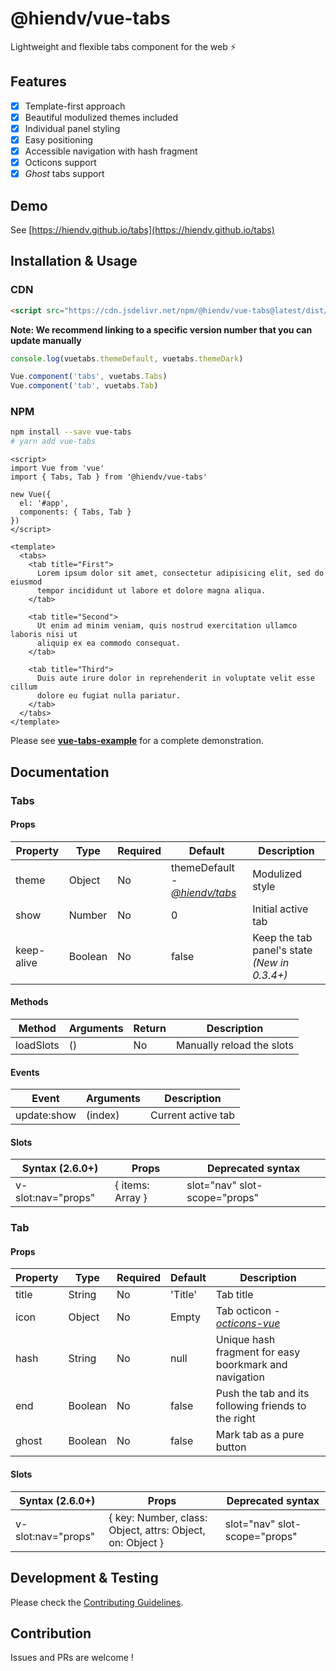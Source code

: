 # @hiendv/vue-tabs
Lightweight and flexible tabs component for the web :zap:

## Features
- [x] Template-first approach
- [x] Beautiful modulized themes included
- [x] Individual panel styling
- [x] Easy positioning
- [x] Accessible navigation with hash fragment
- [x] Octicons support
- [x] *Ghost* tabs support

## Demo
See [https://hiendv.github.io/tabs](https://hiendv.github.io/tabs)

## Installation & Usage
### CDN
```html
<script src="https://cdn.jsdelivr.net/npm/@hiendv/vue-tabs@latest/dist/iife.js" crossorigin="anonymous"></script>
```
**Note: We recommend linking to a specific version number that you can update manually**
```js
console.log(vuetabs.themeDefault, vuetabs.themeDark)

Vue.component('tabs', vuetabs.Tabs)
Vue.component('tab', vuetabs.Tab)
```

### NPM
```bash
npm install --save vue-tabs
# yarn add vue-tabs
```

```vue
<script>
import Vue from 'vue'
import { Tabs, Tab } from '@hiendv/vue-tabs'

new Vue({
  el: '#app',
  components: { Tabs, Tab }
})
</script>

<template>
  <tabs>
    <tab title="First">
      Lorem ipsum dolor sit amet, consectetur adipisicing elit, sed do eiusmod
      tempor incididunt ut labore et dolore magna aliqua.
    </tab>

    <tab title="Second">
      Ut enim ad minim veniam, quis nostrud exercitation ullamco laboris nisi ut
      aliquip ex ea commodo consequat.
    </tab>

    <tab title="Third">
      Duis aute irure dolor in reprehenderit in voluptate velit esse cillum
      dolore eu fugiat nulla pariatur.
    </tab>
  </tabs>
</template>
```
Please see **[vue-tabs-example](/packages/vue-tabs-example)** for a complete demonstration.

## Documentation
### Tabs
#### Props
| Property | Type | Required | Default | Description
|-------|-------|-------|-------|-------|
| theme | Object | No | themeDefault - *[@hiendv/tabs](https://github.com/hiendv/tabs/tree/master/packages/tabs)* | Modulized style
| show | Number | No | 0 | Initial active tab
| keep-alive | Boolean | No | false | Keep the tab panel's state *(New in 0.3.4+)*


#### Methods

| Method | Arguments | Return | Description
|-------|-------|-------|-------|
| loadSlots | () | No | Manually reload the slots


#### Events

| Event | Arguments | Description
|-------|-------|-------|
| update:show | (index) | Current active tab

#### Slots
| Syntax (2.6.0+) | Props | Deprecated syntax
|-------|-------|-------|
| v-slot:nav="props" | { items: Array } | slot="nav" slot-scope="props"

### Tab
#### Props
| Property | Type | Required | Default | Description
|-------|-------|-------|-------|-------|
| title | String | No | 'Title' | Tab title
| icon | Object | No | Empty | Tab octicon - *[octicons-vue](https://github.com/hiendv/octicons-modular/tree/master/packages/octicons-vue)*
| hash | String | No | null | Unique hash fragment for easy boorkmark and navigation
| end | Boolean | No | false | Push the tab and its following friends to the right
| ghost | Boolean | No | false | Mark tab as a pure button

#### Slots
| Syntax (2.6.0+) | Props | Deprecated syntax
|-------|-------|-------|
| v-slot:nav="props" | { key: Number, class: Object, attrs: Object, on: Object } | slot="nav" slot-scope="props"


## Development & Testing
Please check the [Contributing Guidelines](https://github.com/hiendv/tabs/blob/master/CONTRIBUTING.md).

## Contribution
Issues and PRs are welcome !
